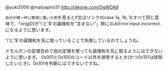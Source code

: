 @yuki2006 @matyapiro31 
http://ideone.com/OgWDA9

`自分が精一杯に簡潔に書いた例`を見るとif文はリンクのcase 1a, 1b, 1cすべて同じ意味で、「orig[0]が'\\'と'$'の論理和を"含まない"」時にのみError:input incorrect.になるように思います。

'\\'と'$'の論理和を先に取っていることで失敗しているのでしょうね。

ドモルガンの定理含めて他の定理を使っても論理和を先に取るようにはできないように思います。
0x001と0x100のコード以外を排除するとき(かつ0x101は排除したいとき)、0x101を判断にはできないですね。


